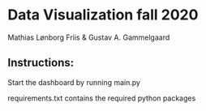 # Data Visualization fall 2020
Mathias Lønborg Friis &
Gustav A. Gammelgaard

## Instructions:
Start the dashboard by running main.py 

requirements.txt contains the required python packages

